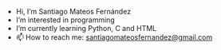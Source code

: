 - Hi, I’m Santiago Mateos Fernández
- I’m interested in programming
- I’m currently learning Python, C and HTML
- 📫 How to reach me: santiagomateosfernandez@gmail.com

<!---
snty181/snty181 is a ✨ special ✨ repository because its `README.md` (this file) appears on your GitHub profile.
You can click the Preview link to take a look at your changes.
--->
